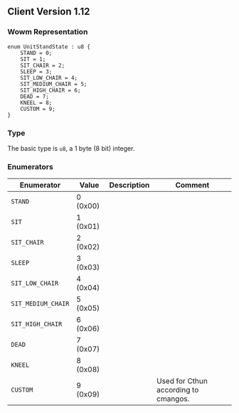 ## Client Version 1.12

### Wowm Representation
```rust,ignore
enum UnitStandState : u8 {
    STAND = 0;
    SIT = 1;
    SIT_CHAIR = 2;
    SLEEP = 3;
    SIT_LOW_CHAIR = 4;
    SIT_MEDIUM_CHAIR = 5;
    SIT_HIGH_CHAIR = 6;
    DEAD = 7;
    KNEEL = 8;
    CUSTOM = 9;
}
```
### Type
The basic type is `u8`, a 1 byte (8 bit) integer.
### Enumerators
| Enumerator | Value  | Description | Comment |
| --------- | -------- | ----------- | ------- |
| `STAND` | 0 (0x00) |  |  |
| `SIT` | 1 (0x01) |  |  |
| `SIT_CHAIR` | 2 (0x02) |  |  |
| `SLEEP` | 3 (0x03) |  |  |
| `SIT_LOW_CHAIR` | 4 (0x04) |  |  |
| `SIT_MEDIUM_CHAIR` | 5 (0x05) |  |  |
| `SIT_HIGH_CHAIR` | 6 (0x06) |  |  |
| `DEAD` | 7 (0x07) |  |  |
| `KNEEL` | 8 (0x08) |  |  |
| `CUSTOM` | 9 (0x09) |  | Used for Cthun according to cmangos. |
